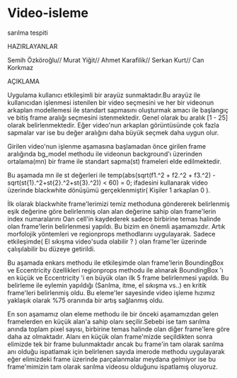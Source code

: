 Video-isleme
============

sarılma tespiti

HAZIRLAYANLAR

Semih Özköroğlu// 
Murat Yiğit//
Ahmet Karafilik//
Serkan Kurt//
Can Korkmaz


AÇIKLAMA

Uygulama kullanıcı etkileşimli bir arayüz sunmaktadır.Bu arayüz ile kullanıcıdan işlenmesi istenilen bir video seçmesini ve her bir videonun arkaplan modellemesi ile standart sapmasını oluşturmak amacı ile başlangıç ve bitiş frame aralığı seçmesini istenmektedir. Genel olarak bu aralık [1 - 25] olarak belirlenmektedir. Eğer video'nun arkaplan görüntüsünde çok fazla sapmalar var ise bu değer aralığını daha büyük seçmek daha uygun olur.

Girilen video'nun işlenme aşamasına başlamadan önce girilen frame aralığında bg_model methodu ile videonun background'ı üzerinden ortalama(mn) bir frame ile standart sapma(st) frameleri elde edilmektedir.

Bu aşamada mn ile st değerleri ile temp(abs(sqrt(f1.^2 + f2.^2 + f3.^2) - sqrt(st{1}.^2+st{2}.^2+st{3}.^2)) < 60) = 0; ifadesini kullanarak video üzerinde blackwhite dönüşümü gerçeklenmiştir( Kişiler 1 arkaplan 0 ).

İlk olarak blackwhite frame'lerimizi temiz methoduna göndererek belirlenmiş eşik değerine göre belirlenmiş olan alan değerine sahip olan frame'lerin index numaralarını Oan cell'in kaydederek sadece birbirine temas halinde olan frame'lerin belirlenmesi yapıldı. Bu bizim en önemli aşamamızdır. Artık morfolojik yöntemleri ve regionprops methodlarını uygulayarak. Sadece etkileşimde( El sıkışma video'suda olabilir ? ) olan frame'ler üzerinde çalışılabilir bu düzeye getirildi.

Bu aşamada enkars methodu ile etkileşimde olan frame'lerin BoundingBox ve Eccentricity özellikleri regionprops methodu ile alınarak BoundingBox 'ı en küçük ve Eccentricity 'i en büyük olan ilk 5 frame belirlenmesi yapıldı. Bu belirleme ile eylemin yapıldığı (Sarılma, itme, el sıkışma vs..) en kritik frame'leri belirlenmiş oldu. Bu eleme'ler sayesinde video işleme hızımız yaklaşık olarak %75 oranında bir artış sağlanmış oldu.

En son aşamamız olan eleme methodu ile bir önceki aşamamızdan gelen framelerden en küçük alan'a sahip olanı seçilir.Sebebi ise tam sarılma anında toplam pixel sayısı, birbirine temas halinde olan diğer frame'lere göre daha az olmaktadır. Alanı en küçük olan frame'mizde seçildikten sonra elimizde tek bir frame bulunmaktadır ancak bu frame'in tam olarak sarılma anı olduğu ispatlamak için belirlenen sayıda imerode methodu uygulayarak eğer elimizdeki frame üzerinde parçalanmalar meydana gelmiyor ise bu frame'mimizin tam olarak sarılma videosu olduğunu ispatlamış oluyoruz.


